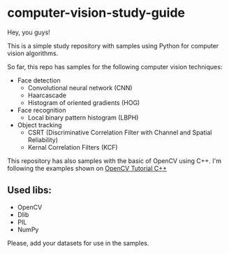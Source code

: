 # computer-vision-study-guide

Hey, you guys!

This is a simple study repository with samples using Python for computer vision algorithms.

So far, this repo has samples for the following computer vision techniques:

- Face detection
    - Convolutional neural network (CNN)
    - Haarcascade
    - Histogram of oriented gradients (HOG)
- Face recognition
    - Local binary pattern histogram (LBPH)
- Object tracking
    - CSRT (Discriminative Correlation Filter with Channel and Spatial Reliability)
    - Kernal Correlation Filters (KCF)

This repository has also samples with the basic of OpenCV using C++. I'm following the examples shown on [OpenCV Tutorial C++](https://www.opencv-srf.com/p/introduction.html)

## Used libs:
- OpenCV
- Dlib
- PIL
- NumPy

Please, add your datasets for use in the samples. 
